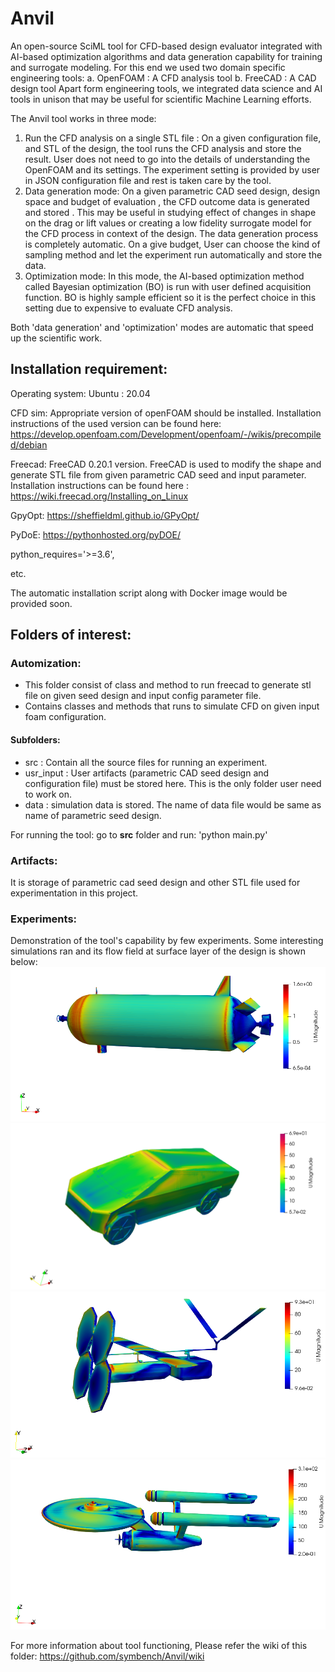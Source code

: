 # Anvil
An open-source SciML tool for CFD-based design evaluator integrated with AI-based optimization algorithms and data generation capability for training and  surrogate modeling. For this end we used two domain specific engineering tools:
a. OpenFOAM : A CFD analysis tool
b. FreeCAD : A CAD design tool
Apart form engineering tools, we integrated data science and AI tools in unison that may be useful for scientific Machine Learning efforts.

The Anvil tool works in three mode:
1. Run the CFD analysis on a single STL file : On a given configuration file, and STL of the design, the tool runs the CFD analysis and store the result.  User does not need to go into the details of understanding the OpenFOAM and its settings. The experiment setting is provided by user in JSON configuration file and rest is taken care by the tool.
2. Data generation mode: On a given parametric CAD seed design, design space and budget of evaluation , the CFD outcome data is generated and stored . This may be useful in studying effect of changes in shape on the drag or lift values or creating a low fidelity surrogate model for the CFD process in context of the design. The data generation process is completely automatic. On a give budget, User can choose the kind of sampling method and let the experiment run automatically and store the data.  
3. Optimization mode: In this mode, the AI-based optimization method called Bayesian optimization (BO) is run with user defined acquisition function. BO is highly sample efficient so it is the perfect choice in this setting due to expensive to evaluate CFD analysis.

Both 'data generation' and 'optimization' modes are automatic that speed up the scientific work.  

## Installation requirement:
Operating system: Ubuntu : 20.04

CFD sim: Appropriate version of openFOAM should be installed. Installation instructions of the used version can be found here:
https://develop.openfoam.com/Development/openfoam/-/wikis/precompiled/debian

Freecad: FreeCAD 0.20.1 version. FreeCAD is used to modify the shape and generate STL file from given parametric CAD seed and input parameter. Installation instructions can be found here : https://wiki.freecad.org/Installing_on_Linux

GpyOpt: https://sheffieldml.github.io/GPyOpt/

PyDoE: https://pythonhosted.org/pyDOE/

python_requires='>=3.6',

etc.

The automatic installation script along with Docker image would be provided soon.


## Folders of interest:
### Automization:
 - This folder consist of class and method to run freecad to generate stl file on given seed design and input config parameter file.
 - Contains classes and methods that runs to simulate CFD on given input foam configuration.

#### Subfolders:
- src : Contain all the source files for running an experiment.
- usr_input : User artifacts (parametric CAD seed design and configuration file) must be stored here. This is the only folder user need to work on.
- data : simulation data is stored. The name of data file would be same as name of parametric seed design.

For running the tool: go to **src** folder and run: 'python main.py'

### Artifacts:
 It is storage of parametric cad seed design and other STL file used for experimentation in this project.

### Experiments:
 Demonstration of the tool's capability by few experiments.
 Some interesting simulations ran and its flow field at surface layer of the design is shown below:
 ![UUV](artifacts/images/UUV_velocity.png)
 ![cybertruck](artifacts/images/velocity.png)
 ![UAV](artifacts/images/velocity_UAV.png)
 ![USS](artifacts/images/velocity_USS.png)

 For more information about tool functioning, Please refer the wiki of this folder:  https://github.com/symbench/Anvil/wiki

